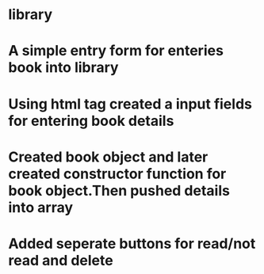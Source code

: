 # library

# A simple entry form for enteries book into library

# Using html tag created a input fields for entering book details

# Created book object and later created constructor function for book object.Then pushed details into array

# Added seperate buttons for read/not read and delete